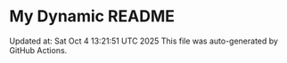# My Dynamic README
Updated at: Sat Oct  4 13:21:51 UTC 2025
This file was auto-generated by GitHub Actions.

